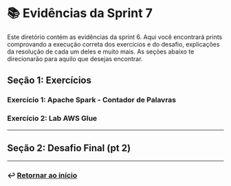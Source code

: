 # 📚 Evidências da Sprint 7
Este diretório contém as evidências da sprint 6. Aqui você encontrará prints comprovando a execução correta dos exercícios e do desafio, explicações da resolução de cada um deles e muito mais. As seções abaixo te direcionarão para aquilo que desejas encontrar.


## Seção 1: Exercícios
### Exercício 1: Apache Spark - Contador de Palavras


### Exercício 2: Lab AWS Glue

---

## Seção 2: Desafio Final (pt 2)


___
### ↩️ [Retornar ao início](../../README.md)